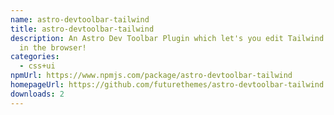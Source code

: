 ```yaml
---
name: astro-devtoolbar-tailwind
title: astro-devtoolbar-tailwind
description: An Astro Dev Toolbar Plugin which let's you edit Tailwind classes
  in the browser!
categories:
  - css+ui
npmUrl: https://www.npmjs.com/package/astro-devtoolbar-tailwind
homepageUrl: https://github.com/futurethemes/astro-devtoolbar-tailwind
downloads: 2
---
```

